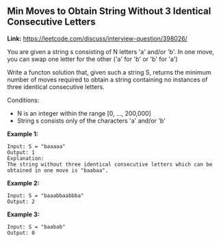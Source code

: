 ## Min Moves to Obtain String Without 3 Identical Consecutive Letters

**Link:** https://leetcode.com/discuss/interview-question/398026/

You are given a string s consisting of N letters 'a' and/or 'b'.
In one move, you can swap one letter for the other ('a' for 'b' or 'b' for 'a')

Write a functon solution that, given such a string S, returns the minimum number of moves required 
to obtain a string containing no instances of three identical consecutive letters.

Conditions:

*   N is an integer within the range [0, ..., 200,000]
*   String s consists only of the characters 'a' and/or 'b'

**Example 1:**

    Input: S = "baaaaa"
    Output: 1
    Explanation:
    The string without three identical consecutive letters which can be obtained in one move is "baabaa".

**Example 2:**

    Input: S = "baaabbaabbba"
    Output: 2

**Example 3:**

    Input: S = "baabab"
    Output: 0